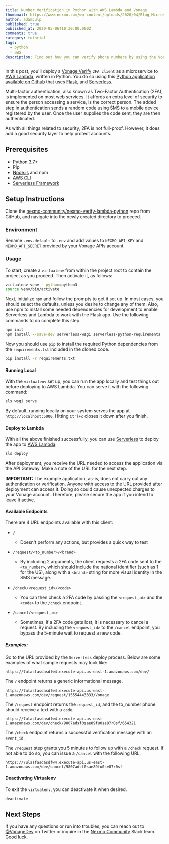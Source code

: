 ```yaml
---
title: Number Verification in Python with AWS Lambda and Vonage
thumbnail: https://www.nexmo.com/wp-content/uploads/2020/04/Blog_Microservice_Lambda_1200x600.png
author: adamculp
published: true
published_at: 2020-05-06T10:30:00.000Z
comments: true
category: tutorial
tags:
  - python
  - aws
description: Find out how you can verify phone numbers by using the Vonage Verify API as a microservice deployed to AWS Lambda for Python
---
```


In this post, you'll deploy a [Vonage Verify](https://www.vonage.com/communications-apis/verify/) `2FA client` as a microservice to [AWS Lambda](https://aws.amazon.com/lambda/), written in Python. You do so using this [Python application available on Github](https://github.com/nexmo-community/nexmo-verify-lambda-python) that uses [Flask](https://flask.palletsprojects.com/en/1.1.x/), and [Serverless](https://serverless.com/framework/docs/getting-started/).

Multi-factor authentication, also known as Two-Factor Authentication (2FA), is implemented on most web services. It affords an extra level of security to ensure the person accessing a service, is the correct person. The added step in authentication sends a random code using SMS to a mobile device registered by the user. Once the user supplies the code sent, they are then authenticated.

As with all things related to security, 2FA is not full-proof. However, it does add a good security layer to help protect accounts.

## Prerequisites
* [Python 3.7+](https://www.python.org/)
* Pip
* [Node.js](https://nodejs.org/en/) and npm
* [AWS CLI](https://aws.amazon.com/cli/)
* [Serverless Framework](https://serverless.com/framework/docs/getting-started/)

## Setup Instructions
Clone the [nexmo-community/nexmo-verify-lambda-python](https://github.com/nexmo-community/nexmo-verify-lambda-python) repo from GitHub, and navigate into the newly created directory to proceed.

### Environment
Rename `.env.default` to `.env` and add values to `NEXMO_API_KEY` and `NEXMO_API_SECRET` provided by your Vonage APIs account.

### Usage
To start, create a `virtualenv` from within the project root to contain the project as you proceed. Then activate it, as follows:

```bash
virtualenv venv --python=python3
source venv/bin/activate
```

Next, initialize `npm` and follow the prompts to get it set up. In most cases, you should select the defaults, unless you desire to change any of them. Also, use npm to install some needed dependencies for development to enable Serverless and Lambda to work with the Flask app. Use the following commands to do complete this step.

```bash
npm init
npm install --save-dev serverless-wsgi serverless-python-requirements
```

Now you should use `pip` to install the required Python dependencies from the `requirements.txt` included in the cloned code.

```bash
pip install -r requirements.txt
```

#### Running Local
With the `virtualenv` set up, you can run the app locally and test things out before deploying to AWS Lambda. You can serve it with the following command:

```bash
sls wsgi serve
```

By default, running locally on your system serves the app at `http://localhost:5000`. Hitting `Ctrl+c` closes it down after you finish.

#### Deploy to Lambda
With all the above finished successfully, you can use [Serverless](https://serverless.com/framework/docs/getting-started/) to deploy the app to [AWS Lambda](https://aws.amazon.com/lambda/).

```bash
sls deploy
```

After deployment, you receive the URL needed to access the application via the API Gateway. Make a note of the URL for the next step.

**IMPORTANT:** The example application, as-is, does not carry out any authentication or verification. Anyone with access to the URL provided after deployment can access it. Doing so could cause unexpected charges to your Vonage account. Therefore, please secure the app if you intend to leave it active. 

#### Available Endpoints
There are 4 URL endpoints available with this client:

* `/`
    - Doesn't perform any actions, but provides a quick way to test

* `/request/<to_number>/<brand>`
    - By including 2 arguments, the client requests a 2FA code sent to the `<to_number>`, which should include the national identifier (such as 1 for the US), along with a `<brand>` string for more visual identity in the SMS message.

* `/check/<request_id>/<code>`
    - You can then check a 2FA code by passing the `<request_id>` and the `<code>` to the `/check` endpoint.

* `/cancel/<request_id>`
    - Sometimes, if a 2FA code gets lost, it is necessary to cancel a request. By including the `<request_id>` to the `/cancel` endpoint, you bypass the 5-minute wait to request a new code.

##### Examples:
Go to the URL provided by the `Serverless` deploy process. Below are some examples of what sample requests may look like:

`https://7ulasfasdasdfw4.execute-api.us-east-1.amazonaws.com/dev/`

The `/` endpoint returns a generic informational message.

`https://7ulasfasdasdfw4.execute-api.us-east-1.amazonaws.com/dev/request/15554443333/Vonage`

The `/request` endpoint returns the `request_id`, and the to_number phone should receive a text with a `code`.

`https://7ulasfasdasdfw4.execute-api.us-east-1.amazonaws.com/dev/check/9807adsf0sae89fu0se87r0sf/654321`

The `/check` endpoint returns a successful verification message with an `event_id`.

The `/request` step grants you 5 minutes to follow up with a `/check` request. If not able to do so, you can issue a `/cancel` with the following URL.

`https://7ulasfasdasdfw4.execute-api.us-east-1.amazonaws.com/dev/cancel/9807adsf0sae89fu0se87r0sf`

#### Deactivating Virtualenv
To exit the `virtualenv`, you can deactivate it when desired.

```bash
deactivate
```

## Next Steps
If you have any questions or run into troubles, you can reach out to [@VonageDev](https://twitter.com/vonagedev) on Twitter or inquire in the [Nexmo Community](http://nexmo-community.slack.com) Slack team. Good luck.